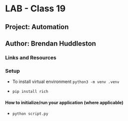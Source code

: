 # LAB - Class 19

## Project: Automation

## Author: Brendan Huddleston

### Links and Resources

### Setup

- To install virtual environment `python3 -m venv .venv`

- `pip install rich`


#### How to initialize/run your application (where applicable)

- `python script.py`